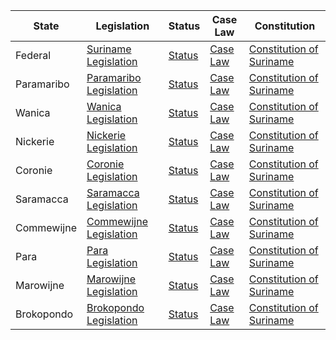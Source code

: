 | State | Legislation | Status | Case Law | Constitution |
|-------|-------------|--------|----------|--------------|
| Federal | [Suriname Legislation](http://www.wetten.sr/) | [Status](http://www.wetten.sr/) | [Case Law](http://www.krijgsraad.org/) | [Constitution of Suriname](http://www.dna.sr/) |
| Paramaribo | [Paramaribo Legislation](http://www.wetten.sr/) | [Status](http://www.wetten.sr/) | [Case Law](http://www.krijgsraad.org/) | [Constitution of Suriname](http://www.dna.sr/) |
| Wanica | [Wanica Legislation](http://www.wetten.sr/) | [Status](http://www.wetten.sr/) | [Case Law](http://www.krijgsraad.org/) | [Constitution of Suriname](http://www.dna.sr/) |
| Nickerie | [Nickerie Legislation](http://www.wetten.sr/) | [Status](http://www.wetten.sr/) | [Case Law](http://www.krijgsraad.org/) | [Constitution of Suriname](http://www.dna.sr/) |
| Coronie | [Coronie Legislation](http://www.wetten.sr/) | [Status](http://www.wetten.sr/) | [Case Law](http://www.krijgsraad.org/) | [Constitution of Suriname](http://www.dna.sr/) |
| Saramacca | [Saramacca Legislation](http://www.wetten.sr/) | [Status](http://www.wetten.sr/) | [Case Law](http://www.krijgsraad.org/) | [Constitution of Suriname](http://www.dna.sr/) |
| Commewijne | [Commewijne Legislation](http://www.wetten.sr/) | [Status](http://www.wetten.sr/) | [Case Law](http://www.krijgsraad.org/) | [Constitution of Suriname](http://www.dna.sr/) |
| Para | [Para Legislation](http://www.wetten.sr/) | [Status](http://www.wetten.sr/) | [Case Law](http://www.krijgsraad.org/) | [Constitution of Suriname](http://www.dna.sr/) |
| Marowijne | [Marowijne Legislation](http://www.wetten.sr/) | [Status](http://www.wetten.sr/) | [Case Law](http://www.krijgsraad.org/) | [Constitution of Suriname](http://www.dna.sr/) |
| Brokopondo | [Brokopondo Legislation](http://www.wetten.sr/) | [Status](http://www.wetten.sr/) | [Case Law](http://www.krijgsraad.org/) | [Constitution of Suriname](http://www.dna.sr/) |